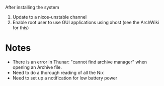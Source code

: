After installing the system
1. Update to a nixos-unstable channel
2. Enable root user to use GUI applications using xhost (see the ArchWiki for this)

# Notes #
- There is an error in Thunar: "cannot find archive manager" when opening an Archive file.
- Need to do a thorough reading of all the Nix
- Need to set up a notification for low battery power
